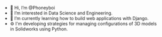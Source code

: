 - 👋 Hi, I’m @Phoneyboi
- 👀 I’m interested in Data Science and Engineering.
- 🌱 I’m currently learning how to build web applications with Django.
- ⚙️ I'm developing strategies for managing configurations of 3D models in Solidworks using Python.

<!---
Phoneyboi/Phoneyboi is a ✨ special ✨ repository because its `README.md` (this file) appears on your GitHub profile.
You can click the Preview link to take a look at your changes.
--->
